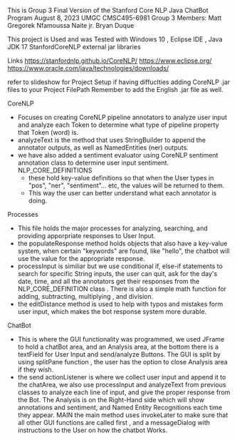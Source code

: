 This is Group 3 Final Version of the Stanford Core NLP Java ChatBot Program
August 8, 2023
UMGC CMSC495-6981
Group 3 Members:
	Matt Gregorek
	Nfamoussa Naite jr. 
	Bryan Duque

This project is Used and was Tested with Windows 10 , Eclipse IDE , Java JDK 17
StanfordCoreNLP external jar libraries


Links
https://stanfordnlp.github.io/CoreNLP/
https://www.eclipse.org/
https://www.oracle.com/java/technologies/downloads/

refer to slideshow for Project Setup if having diffuclties adding CoreNLP .jar files to your Project FilePath
  Remember to add the English .jar file as well. 

CoreNLP
  - Focuses on creating CoreNLP pipeline annotators to analyze user input and analyze each Token to determine what type of pipeline property that Token (word) is. 
  - analyzeText is the method that uses StringBuilder to append the annotator outputs, as well as NamedEntities (ner) outputs. 
  - we have also added a sentiment evaluator using CoreNLP sentiment annotation class to determine user input sentiment. 
  NLP_CORE_DEFINITIONS
    - these hold key-value definitions so that when the User types in "pos", "ner", "sentiment"... etc, the values will be returned to them. 
    - This way the user can better understand what each annotator is doing. 
    
Processes 
 - This file holds the major processes for analyzing, searching, and providing apporpriate responses to User Input. 
 - the populateResponse method holds objects that also have a key-value system, when certain "keywords" are found, like
	"hello", the chatbot will use the value for the appropriate response. 
 - processInput is similiar but we use conditional if, else-if statements to search for specific String inputs, the user can quit, 
	ask for the day's date, time, and all the annotators get their responses from the NLP_CORE_DEFINITION class . 
	There is also a simple math function for adding, subtracting, multiplying , and division. 
- the editDistance method is used to help with typos and mistakes form user input, which makes the bot response system more
	durable. 

ChatBot
 - This is where the GUI functionality was programmed, we used JFrame to hold a chatBot area, and an Analysis area, at the bottom 
	there is a textField for User Input and send/analyze Buttons. The GUI is split by using splitPane function , the user has the option
	to close Analysis area if they wish.
 - the send actionListener is where we collect user input and append it to the chatArea, we also use processInput and analyzeText from previous classes
	to analyze each line of input, and give the proper response from the Bot. The Analysis is on the Right-Hand side which will show
	annotations and sentiment, and Named Entity Recognitions each time they appear. 
  MAIN 
	the main method uses invokeLater to make sure that all other GUI functions are called first , and a messageDialog with instructions to the User on 
	how the chatbot Works. 

